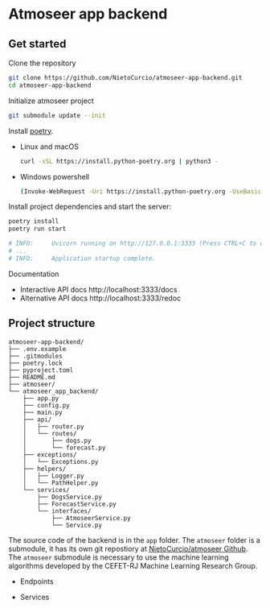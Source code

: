 # Atmoseer app backend

## Get started

Clone the repository
```sh
git clone https://github.com/NietoCurcio/atmoseer-app-backend.git
cd atmoseer-app-backend
```

Initialize atmoseer project
```sh
git submodule update --init
```

Install [poetry](https://github.com/python-poetry/poetry). 
  - Linux and macOS
    ```sh
    curl -sSL https://install.python-poetry.org | python3 -
    ```

  - Windows powershell
    ```sh
    (Invoke-WebRequest -Uri https://install.python-poetry.org -UseBasicParsing).Content | python -
    ```

Install project dependencies and start the server:
```sh
poetry install
poetry run start

# INFO:     Uvicorn running on http://127.0.0.1:3333 (Press CTRL+C to quit)
# ...
# INFO:     Application startup complete.
```

Documentation

- Interactive API docs http://localhost:3333/docs
- Alternative API docs http://localhost:3333/redoc

## Project structure

```
atmoseer-app-backend/
├── .env.example
├── .gitmodules
├── poetry.lock
├── pyproject.toml
├── README.md
├── atmoseer/
└── atmoseer_app_backend/
    ├── app.py
    ├── config.py
    ├── main.py
    ├── api/
    │   ├── router.py
    │   └── routes/
    │       ├── dogs.py
    │       └── forecast.py
    ├── exceptions/
    │   └── Exceptions.py
    ├── helpers/
    │   ├── Logger.py
    │   └── PathHelper.py
    └── services/
        ├── DogsService.py
        ├── ForecastService.py
        └── interfaces/
            ├── AtmoseerService.py
            └── Service.py
```

The source code of the backend is in the `app` folder. The `atmoseer` folder is a submodule, it has its own git repostiory at [NietoCurcio/atmoseer Github](https://github.com/NietoCurcio/atmoseer). The `atmoseer` submodule is necessary to use the machine learning algorithms developed by the CEFET-RJ Machine Learning Research Group.

- Endpoints

- Services
